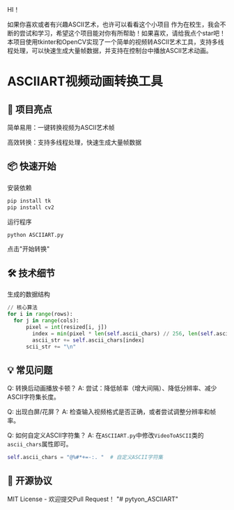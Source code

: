 HI！

如果你喜欢或者有兴趣ASCII艺术，也许可以看看这个小项目
作为在校生，我会不断的尝试和学习，希望这个项目能对你有所帮助！如果喜欢，请给我点个star吧！
本项目使用tkinter和OpenCV实现了一个简单的视频转ASCII艺术工具，支持多线程处理，可以快速生成大量帧数据，并支持在控制台中播放ASCII艺术动画。



# ASCIIART视频动画转换工具

## 🚀 项目亮点
简单易用：一键转换视频为ASCII艺术帧

高效转换：支持多线程处理，快速生成大量帧数据


## 📦 快速开始
安装依赖
```bash
pip install tk
pip install cv2
```
运行程序
```bash
python ASCIIART.py

```

点击"开始转换"

## 🛠️ 技术细节
生成的数据结构
``` python
// 核心算法
for i in range(rows):
  for j in range(cols):
      pixel = int(resized[i, j])
        index = min(pixel * len(self.ascii_chars) // 256, len(self.ascii_chars)-1)  # 像素值映射到ASCII字符列表的索引上
        ascii_str += self.ascii_chars[index]
      scii_str += "\n"
```

## 💡 常见问题

Q: 转换后动画播放卡顿？
A: 尝试：降低帧率（增大间隔）、降低分辨率、减少ASCII字符集长度。

Q: 出现白屏/花屏？
A: 检查输入视频格式是否正确，或者尝试调整分辨率和帧率。

Q: 如何自定义ASCII字符集？
A: 在`ASCIIART.py`中修改`VideoToASCII`类的`ascii_chars`属性即可。
``` python
self.ascii_chars = "@%#*+=-:. "  # 自定义ASCII字符集
```


## 📜 开源协议
MIT License - 欢迎提交Pull Request！
"# pytyon_ASCIIART" 
